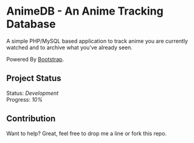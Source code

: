 AnimeDB - An Anime Tracking Database
====================================

A simple PHP/MySQL based application to track anime you are currently watched
and to archive what you've already seen. 

Powered By [Bootstrap][bootstrap].



Project Status
--------------
Status: *Development*  
Progress: *10%*

Contribution
------------
Want to help? Great, feel free to drop me a line or fork this repo.


[bootstrap]: http://twitter.github.com/bootstrap/

 
